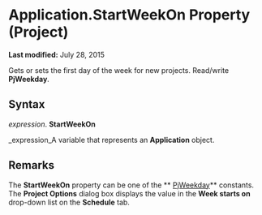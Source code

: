 
# Application.StartWeekOn Property (Project)

 **Last modified:** July 28, 2015

Gets or sets the first day of the week for new projects. Read/write  **PjWeekday**.

## Syntax

 _expression_. **StartWeekOn**

 _expression_A variable that represents an  **Application** object.


## Remarks

The  **StartWeekOn** property can be one of the ** [PjWeekday](02572463-5e6d-e62e-6776-2e24359980aa.md)** constants. The **Project Options** dialog box displays the value in the **Week starts on** drop-down list on the **Schedule** tab.

